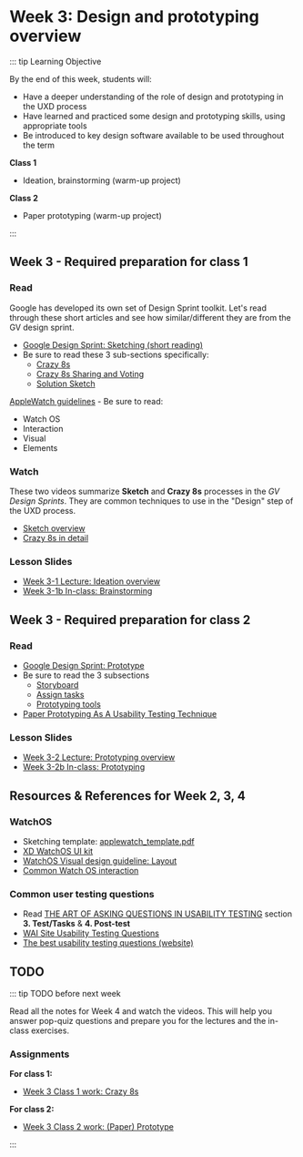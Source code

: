 # Week 3: Design and prototyping overview

::: tip Learning Objective

By the end of this week, students will:

- Have a deeper understanding of the role of design and prototyping in the UXD process
- Have learned and practiced some design and prototyping skills, using appropriate tools
- Be introduced to key design software available to be used throughout the term


**Class 1**
- Ideation, brainstorming (warm-up project)

**Class 2**
- Paper prototyping (warm-up project)

:::

## Week 3 - Required preparation for class 1

### Read

Google has developed its own set of Design Sprint toolkit. Let's read through these short articles and see how similar/different they are from the GV design sprint. 

- [Google Design Sprint: Sketching (short reading)](https://designsprintkit.withgoogle.com/methodology/phase3-sketch)
- Be sure to read these 3 sub-sections specifically: 
  - [Crazy 8s](https://designsprintkit.withgoogle.com/methodology/phase3-sketch/crazy-8s)
  - [Crazy 8s Sharing and Voting](https://designsprintkit.withgoogle.com/methodology/phase3-sketch/crazy-8s-sharing-and-voting)
  - [Solution Sketch](https://designsprintkit.withgoogle.com/methodology/phase3-sketch/solution-sketch)

[AppleWatch guidelines](https://developer.apple.com/design/human-interface-guidelines/watchos/overview/getting-started/) - Be sure to read:
  - Watch OS 
  - Interaction
  - Visual
  - Elements

### Watch

These two videos summarize **Sketch** and **Crazy 8s** processes in the _GV Design Sprints_. They are common techniques to use in the "Design" step of the UXD process.

- [Sketch overview](https://www.youtube.com/watch?v=TK-94QiEFgw)
- [Crazy 8s in detail](https://www.youtube.com/watch?v=yz4g87XapQ0)

### Lesson Slides

- [Week 3-1 Lecture: Ideation overview](https://drive.google.com/drive/folders/1NIPEEpSmhYMkEWt5WsQyFekJgUcB-2-y)
- [Week 3-1b In-class: Brainstorming](https://drive.google.com/drive/folders/1NIPEEpSmhYMkEWt5WsQyFekJgUcB-2-y)


## Week 3 - Required preparation for class 2

### Read

- [Google Design Sprint: Prototype](https://designsprintkit.withgoogle.com/methodology/phase5-prototype) 
- Be sure to read the 3 subsections
  - [Storyboard](https://designsprintkit.withgoogle.com/methodology/phase5-prototype/storyboard)
  - [Assign tasks](https://designsprintkit.withgoogle.com/methodology/phase5-prototype/assign-tasks)
  - [Prototyping tools](https://designsprintkit.withgoogle.com/methodology/phase5-prototype/prototyping-tools)
- [Paper Prototyping As A Usability Testing Technique](http://usabilitygeek.com/paper-prototyping-as-a-usability-testing-technique/)


### Lesson Slides

- [Week 3-2 Lecture: Prototyping overview](https://drive.google.com/drive/folders/1NIPEEpSmhYMkEWt5WsQyFekJgUcB-2-y)
- [Week 3-2b In-class: Prototyping](https://drive.google.com/drive/folders/1NIPEEpSmhYMkEWt5WsQyFekJgUcB-2-y)


## Resources & References for Week 2, 3, 4

### WatchOS
- Sketching template: [applewatch_template.pdf](../../files/applewatch_template.pdf)
- [XD WatchOS UI kit](https://developer.apple.com/design/resources/#watchos-apps)
- [WatchOS Visual design guideline: Layout](https://developer.apple.com/design/human-interface-guidelines/watchos/visual-design/layout/)
- [Common Watch OS interaction](https://pbs.twimg.com/media/Dm_StBuU0AE13zI.jpg)

### Common user testing questions
- Read [THE ART OF ASKING QUESTIONS IN USABILITY TESTING](https://www.akendi.com/blog/the-art-of-asking-questions-in-usability-testing/) section **3. Test/Tasks** & **4. Post-test**
- [WAI Site Usability Testing Questions](https://www.usability.gov/how-to-and-tools/resources/templates/wai-site-usability-testing-questions.html)
- [The best usability testing questions (website)](https://www.hotjar.com/usability-testing/questions)


## TODO

::: tip TODO before next week

Read all the notes for Week 4 and watch the videos. This will help you answer pop-quiz questions and prepare you for the lectures and the in-class exercises.

### Assignments

**For class 1:**
- [Week 3 Class 1 work: Crazy 8s](../../assignments/work-week3-1.md)

**For class 2:**
- [Week 3 Class 2 work: (Paper) Prototype](../../assignments/work-week3-2.md)

:::
